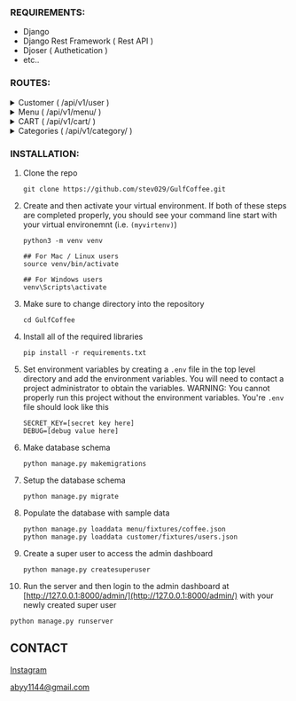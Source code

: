 ### REQUIREMENTS:

- Django
- Django Rest Framework ( Rest API )
- Djoser ( Authetication )
- etc..

### ROUTES:

<details>
  <summary>Customer ( /api/v1/user )</summary>
  
  ### Login ( token/login/ )
  Method: `POST`
  
  * Requests body
  ```json
  {
    "email": "example@email.com",
    "password": "example123"
  }
  ```
  * Response body
  ```json
  {
    "token": "Token authetication.."
  }
  ```
  Status success: `200 (success)`

  Status exception:
  ```
    400 (bad requests)
    401 (unauthorization)
  ```

  ### Detail ( token/login/ )
  
  Method: `GET`
  
  Headers:
  - Authorization: Token token...

  Response body:
  ```json
  {
    "id": uuid4,
    "email": "example@email.com",
    "username": "example123",
    "first_name": "foo",
    "last_name": "bar",
    "is_superuser": bool,
    "is_staff": bool,
    ...
  }
  ```

  * Status success `200 (success)`

  * Status exception
  ```
    404 (not found)
    401 (unauthorization)
  ```
</details>
<details>
  <summary>Menu ( /api/v1/menu/ )</summary>
  
  ### MENU INDEX ( / )
  Method: `[GET, POST]`
  Headers:
  - Authorization: Token token...
  - Content-type: multipart/form-data
  
  Requests body:
  ```json
  {
    "name": "foo",
    "description": "lorem ipsum",
    "price": "1.3",
    "stock": 3,
    "thumbnail": (image file),
    "uploaded_images": [image files, ...],
  }
  ```
  
  Response body: 
  ```json
  {
    "count": 2,
    "next": null,
    "previous": null,
    "results": [
    {
      "url": "http://127.0.0.1:8000/api/v1/menu/{uuid4}/",
      "id": uuid4,
      "name": "foo",
      "price": "1.3",
      "thumbnail": "http://127.0.0.1:8000/media/coffee_images/foo.jpg",
      "description": "lorem ipsum",
      ...
    }
  }
  ```
  Status success: 
  ```
    200 (success)
    201 (created)
  ```

  Status exception:
  ```
    400 (bad requests)
    401 (unauthorization)
  ```

  ### Detail ( /\<uuid:pk\> )
  
  Method: `[GET, PUT, DELETE]`
  
  Headers:
  - Authorization: Token token...
  - Content-type: multipart/form-data
  
  Requests body:
  ```json
  {
    "name": "bar",
    "description": "lorem ipsum",
    "price": "1.3",
    "stock": 3,
    "thumbnail": (image file),
    "uploaded_images": [image files, ...],
    "categories": [primarykey id, ...]
  }
  ```

  Response body:
  ```json
  {
    "id": uuid4,
    "email": "example@email.com",
    "username": "example123",
    "first_name": "foo",
    "last_name": "bar",
    "is_superuser": bool,
    "is_staff": bool,
    ...
  }
  ```

  Status success: 
  ```
    200 (success)
    204 (no content)
  ```

  Status exception:
  ```
    404 (not found)
    401 (unauthorization)
  ```
</details>

<details>
  <summary>CART ( /api/v1/cart/ )</summary>
  
  ### CART INDEX ( / ):
  
  Method: `[GET, POST]`
  
  Headers:
  - Authorization: Token token...
  - Content-type: application/json
  
  Requests body:
  ```json
  {
    "quantity": "1",
    "note": "lorem ipsum",
    "item": (primarykey id)
  }
  ```
  
  Response body: 
  ```json
  {
    "count": 3,
    "next": null,
    "previous": null,
    "results": [
    {
      "quantity": "1",
      "note": "lorem ipsum",
      "item": (primarykey id)
    },
    ...
  }
  ```
  Status success: 
  ```
    200 (success)
    201 (created)
  ```

  Status exception:
  ```
    400 (bad requests)
    401 (unauthorization)
  ```

  ### Detail ( /\<uuid:pk\>/ )
  
  Method: `GET`
  
  Headers:
  - Authorization: Token token...
  - Content-type: application/json

  Response body:
  ```json
  {
    "quantity": "1",
    "note": "lorem ipsum",
    "item": (primarykey id)
  },
  ```

  Status success: 
  ```
    200 (success)
    204 (no content)
  ```

  Status exception:
  ```
    404 (not found)
    401 (unauthorization)
  ```
</details>

<details>
  <summary>Categories ( /api/v1/category/ )</summary>

  ### Detail ( /\<str:name\>/ )
  
  Method: `[GET, PUT, DELETE]`
  
  Headers:
  - Authorization: Token token...
  - Content-type: application/json

  Response body:
  ```json
  {
    "name": "foo",
    "item": (primarykey id)
  },
  ```

  Status success: 
  ```
    200 (success)
    204 (no content)
  ```

  Status exception:
  ```
    404 (not found)
    401 (unauthorization)
  ```
</details>

### INSTALLATION:

1. Clone the repo
   ```
   git clone https://github.com/stev029/GulfCoffee.git
   ```
2. Create and then activate your virtual environment.
If both of these steps are completed properly, you should see your command line start with your virtual environemnt (i.e. `(myvirtenv)`)
   ```
   python3 -m venv venv
   
   ## For Mac / Linux users
   source venv/bin/activate
   
   ## For Windows users
   venv\Scripts\activate
   ```
3. Make sure to change directory into the repository
   ```
   cd GulfCoffee
   ```
4. Install all of the required libraries
   ```
   pip install -r requirements.txt
   ```
5. Set environment variables by creating a `.env` file in the top level directory and add the environment variables. You will need to contact a project administrator to obtain the variables. WARNING: You cannot properly run this project without the environment variables.
   You're `.env` file should look like this
   ```
   SECRET_KEY=[secret key here]
   DEBUG=[debug value here]
   ```
6. Make database schema
   ```
   python manage.py makemigrations
   ```
7. Setup the database schema
   ```
   python manage.py migrate
   ```
8. Populate the database with sample data
   ```
   python manage.py loaddata menu/fixtures/coffee.json
   python manage.py loaddata customer/fixtures/users.json
   ```
9. Create a super user to access the admin dashboard
   ```
   python manage.py createsuperuser
   ```
10. Run the server and then login to the admin dashboard at [http://127.0.0.1:8000/admin/](http://127.0.0.1:8000/admin/) with your newly created super user
   ```
   python manage.py runserver
   ```

## CONTACT
[Instagram](https://instagram.com/misigoput?igshid=MzNlNGNkZWQ4Mg==)

abyy1144@gmail.com
